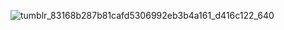 ![tumblr_83168b287b81cafd5306992eb3b4a161_d416c122_640](https://github.com/user-attachments/assets/a8fe7a50-a1e2-4553-b8a6-84c131524c06)
